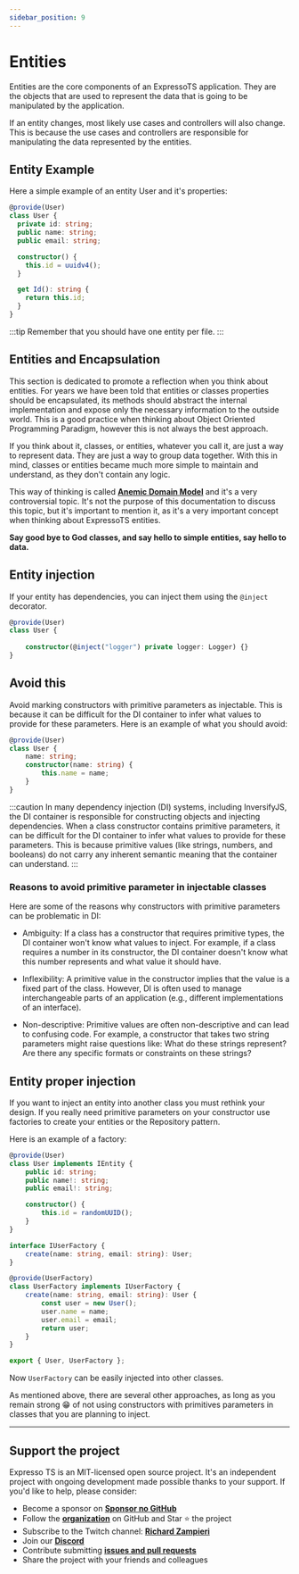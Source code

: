 ```yaml
---
sidebar_position: 9
---
```


# Entities

Entities are the core components of an ExpressoTS application. They are the objects that are used to represent the data that is going to be manipulated by the application.

If an entity changes, most likely use cases and controllers will also change. This is because the use cases and controllers are responsible for manipulating the data represented by the entities.

## Entity Example

Here a simple example of an entity User and it's properties:

```typescript
@provide(User)
class User {
  private id: string;
  public name: string;
  public email: string;

  constructor() {
    this.id = uuidv4();
  }

  get Id(): string {
    return this.id;
  }
}
```

:::tip
Remember that you should have one entity per file.
:::

## Entities and Encapsulation

This section is dedicated to promote a reflection when you think about entities. For years we have been told that entities or classes properties should be encapsulated, its methods should abstract the internal implementation and expose only the necessary information to the outside world. This is a good practice when thinking about Object Oriented Programming Paradigm, however this is not always the best approach.

If you think about it, classes, or entities, whatever you call it, are just a way to represent data. They are just a way to group data together.
With this in mind, classes or entities became much more simple to maintain and understand, as they don't contain any logic.

This way of thinking is called **[Anemic Domain Model](https://martinfowler.com/bliki/AnemicDomainModel.html)** and it's a very controversial topic. It's not the purpose of this documentation to discuss this topic, but it's important to mention it, as it's a very important concept when thinking about ExpressoTS entities.

**Say good bye to God classes, and say hello to simple entities, say hello to data.**

## Entity injection

If your entity has dependencies, you can inject them using the `@inject` decorator.

```typescript
@provide(User)
class User {
    
    constructor(@inject("logger") private logger: Logger) {}
}
```

## Avoid this

Avoid marking constructors with primitive parameters as injectable. This is because it can be difficult for the DI container to infer what values to provide for these parameters. Here is an example of what you should avoid:

```typescript
@provide(User)
class User {
    name: string;
    constructor(name: string) {
        this.name = name;
    }
}
```

:::caution
In many dependency injection (DI) systems, including InversifyJS, the DI container is responsible for constructing objects and injecting dependencies. When a class constructor contains primitive parameters, it can be difficult for the DI container to infer what values to provide for these parameters. This is because primitive values (like strings, numbers, and booleans) do not carry any inherent semantic meaning that the container can understand.
:::

### Reasons to avoid primitive parameter in injectable classes

Here are some of the reasons why constructors with primitive parameters can be problematic in DI:

- Ambiguity: If a class has a constructor that requires primitive types, the DI container won't know what values to inject. For example, if a class requires a number in its constructor, the DI container doesn't know what this number represents and what value it should have.

- Inflexibility: A primitive value in the constructor implies that the value is a fixed part of the class. However, DI is often used to manage interchangeable parts of an application (e.g., different implementations of an interface).

- Non-descriptive: Primitive values are often non-descriptive and can lead to confusing code. For example, a constructor that takes two string parameters might raise questions like: What do these strings represent? Are there any specific formats or constraints on these strings?

## Entity proper injection

If you want to inject an entity into another class you must rethink your design. If you really need primitive parameters on your constructor use factories to create your entities or the Repository pattern.

Here is an example of a factory:

```typescript
@provide(User)
class User implements IEntity {
    public id: string;
    public name!: string;
    public email!: string;

    constructor() {
        this.id = randomUUID();
    }
}

interface IUserFactory {
    create(name: string, email: string): User;
}

@provide(UserFactory)
class UserFactory implements IUserFactory {
    create(name: string, email: string): User {
        const user = new User();
        user.name = name;
        user.email = email;
        return user;
    }
}

export { User, UserFactory };

```

Now `UserFactory` can be easily injected into other classes.

As mentioned above, there are several other approaches, as long as you remain strong 😁 of not using constructors with primitives parameters in classes that you are planning to inject.

---

## Support the project

Expresso TS is an MIT-licensed open source project. It's an independent project with ongoing development made possible thanks to your support. If you'd like to help, please consider:

- Become a sponsor on **[Sponsor no GitHub](https://github.com/sponsors/expressots)**
- Follow the **[organization](https://github.com/expressots)** on GitHub and Star ⭐ the project
- Subscribe to the Twitch channel: **[Richard Zampieri](https://www.twitch.tv/richardzampieri)**
- Join our **[Discord](https://discord.com/invite/PyPJfGK)**
- Contribute submitting **[issues and pull requests](https://github.com/expressots/expressots/issues/new/choose)**
- Share the project with your friends and colleagues
